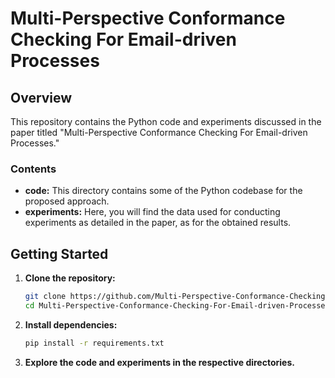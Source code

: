 # Multi-Perspective Conformance Checking For Email-driven Processes

## Overview

This repository contains the Python code and experiments discussed in the paper titled "Multi-Perspective Conformance Checking For Email-driven Processes."

### Contents

- **code:** This directory contains some of the Python codebase for the proposed approach.
- **experiments:** Here, you will find the data used for conducting experiments as detailed in the paper, as for the obtained results.

## Getting Started

1. **Clone the repository:**

    ```bash
    git clone https://github.com/Multi-Perspective-Conformance-Checking-For-Email-driven-Processes
    cd Multi-Perspective-Conformance-Checking-For-Email-driven-Processes
    ```

2. **Install dependencies:**

    ```bash
    pip install -r requirements.txt
    ```

3. **Explore the code and experiments in the respective directories.**

